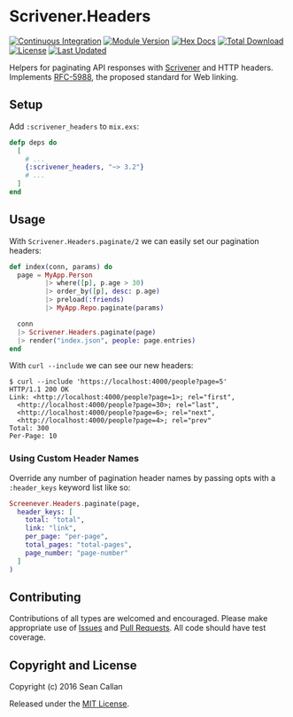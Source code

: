 # Scrivener.Headers

[![Continuous Integration](https://github.com/beam-community/scrivener_headers/actions/workflows/ci.yml/badge.svg)](https://github.com/beam-community/scrivener_headers/actions/workflows/ci.yml)
[![Module Version](https://img.shields.io/hexpm/v/scrivener_headers.svg)](https://hex.pm/packages/scrivener_headers)
[![Hex Docs](https://img.shields.io/badge/hex-docs-lightgreen.svg)](https://hexdocs.pm/scrivener_headers/)
[![Total Download](https://img.shields.io/hexpm/dt/scrivener_headers.svg)](https://hex.pm/packages/scrivener_headers)
[![License](https://img.shields.io/hexpm/l/scrivener_headers.svg)](https://github.com/beam-community/scrivener_headers/blob/master/LICENSE.md)
[![Last Updated](https://img.shields.io/github/last-commit/beam-community/scrivener_headers.svg)](https://github.com/beam-community/scrivener_headers/commits/master)

Helpers for paginating API responses with [Scrivener](https://github.com/drewolson/scrivener) and HTTP headers.  Implements [RFC-5988](https://tools.ietf.org/html/rfc5988), the proposed standard for Web linking.

## Setup

Add `:scrivener_headers` to `mix.exs`:

```elixir
defp deps do
  [
    # ...
    {:scrivener_headers, "~> 3.2"}
    # ...
  ]
end
```

## Usage

With `Scrivener.Headers.paginate/2` we can easily set our pagination headers:

```elixir
def index(conn, params) do
  page = MyApp.Person
         |> where([p], p.age > 30)
         |> order_by([p], desc: p.age)
         |> preload(:friends)
         |> MyApp.Repo.paginate(params)

  conn
  |> Scrivener.Headers.paginate(page)
  |> render("index.json", people: page.entries)
end
```

With `curl --include` we can see our new headers:

```shell
$ curl --include 'https://localhost:4000/people?page=5'
HTTP/1.1 200 OK
Link: <http://localhost:4000/people?page=1>; rel="first",
  <http://localhost:4000/people?page=30>; rel="last",
  <http://localhost:4000/people?page=6>; rel="next",
  <http://localhost:4000/people?page=4>; rel="prev"
Total: 300
Per-Page: 10
```

### Using Custom Header Names

Override any number of pagination header names by passing opts with a `:header_keys` keyword list like so:

```elixir
Screenever.Headers.paginate(page,
  header_keys: [
    total: "total",
    link: "link",
    per_page: "per-page",
    total_pages: "total-pages",
    page_number: "page-number"
  ]
)
```

## Contributing

Contributions of all types are welcomed and encouraged.  Please
make appropriate use of [Issues][issues] and [Pull Requests][pulls].  All code
should have test coverage.

[issues]: https://github.com/beam-community/scrivener_headers/issues
[pulls]: https://github.com/beam-community/scrivener_headers/pulls


## Copyright and License

Copyright (c) 2016 Sean Callan

Released under the [MIT License](./LICENSE.md).
